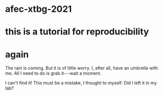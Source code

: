 # afec-xtbg-2021
# this is a tutorial for reproducibility
# again

The rain is coming. But it is of little worry. I, after all, have an umbrella with me. All I need to do is grab it---wait a moment. 

I can't find it!
This must be a mistake, I thought to myself. Did I left it in my lab?
